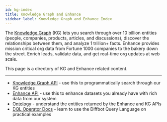 ```yaml
---
id: kg-index
title: Knowledge Graph and Enhance
sidebar_label: Knowledge Graph and Enhance Index
---
```


The [Knowledge Graph](https://www.diffbot.com/products/knowledge-graph/) (KG) lets you search through over 10 billion entities (people, companies, products, articles, and discussions), discover the relationships between them, and analyze 1 trillion+ facts. Enhance provides mission critical org data from Fortune 1000 companies to the bakery down the street. Enrich leads, validate data, and get real-time org updates at web scale.

This page is a directory of KG and Enhance related content.

---

- [Knowledge Graph API](kgdocs) - use this to programmatically search through our KG entities
- [Enhance API](enhance) - use this to enhance datasets you already have with rich data from our system
- [Ontology](ontology) - understand the entities returned by the Enhance and KG APIs
- [DQL Operator Docs](dql-index) - learn to use the Diffbot Query Language on practical examples
